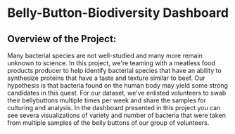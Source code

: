 # Belly-Button-Biodiversity Dashboard

## Overview of the Project:
Many bacterial species are not well-studied and many more remain unknown to science.  In this project, we're teaming with a meatless food products producer to help identify bacterial species that have an ability to synthesize proteins that have a taste and texture similar to beef.  Our hypothesis is that bacteria found on the human body may yield some strong candidates in this quest.   For our dataset, we've enlisted volunteers to swab their bellybuttons multiple times per week and share the samples for culturing and analysis.   In the dashboard presented in this project you can see severa visualizations of variety and number of bacteria that were taken from multiple samples of the belly buttons of our group of volunteers.
